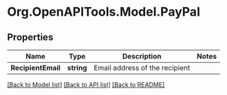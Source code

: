 # Org.OpenAPITools.Model.PayPal
## Properties

Name | Type | Description | Notes
------------ | ------------- | ------------- | -------------
**RecipientEmail** | **string** | Email address of the recipient | 

[[Back to Model list]](../README.md#documentation-for-models) [[Back to API list]](../README.md#documentation-for-api-endpoints) [[Back to README]](../README.md)

